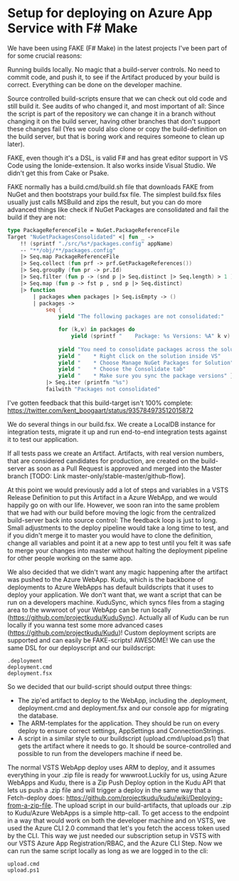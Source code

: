 # Setup for deploying on Azure App Service with F# Make

We have been using FAKE (F# Make) in the latest projects I've been part of for some crucial reasons:

Running builds locally. No magic that a build-server controls. No need to commit code, and push it, to see if the Artifact produced by your build is correct. Everything can be done on the developer machine.

Source controlled build-scripts ensure that we can check out old code and still build it. See audits of who changed it, and most important of all: Since the script is part of the repository we can change it in a branch without changing it on the build server, having other branches that don't support these changes fail (Yes we could also clone or copy the build-definition on the build server, but that is boring work and requires someone to clean up later).

FAKE, even though it's a DSL, is valid F# and has great editor support in VS Code using the Ionide-extension. It also works inside Visual Studio. We didn't get this from Cake or Psake.

FAKE normally has a build.cmd/build.sh file that downloads FAKE from NuGet and then bootstraps your build.fsx file. The simplest build.fsx files usually just calls MSBuild and zips the result, but you can do more advanced things like check if NuGet Packages are consolidated and fail the build if they are not:

```fsharp
type PackageReferenceFile = NuGet.PackageReferenceFile
Target "NuGetPackagesConsolidated" <| fun _ ->
    !! (sprintf "./src/%s*/packages.config" appName)
    -- "**/obj/**/packages.config"
    |> Seq.map PackageReferenceFile
    |> Seq.collect (fun prf -> prf.GetPackageReferences())
    |> Seq.groupBy (fun pr -> pr.Id)
    |> Seq.filter (fun p -> (snd p |> Seq.distinct |> Seq.length) > 1 )
    |> Seq.map (fun p -> fst p , snd p |> Seq.distinct)
    |> function 
        | packages when packages |> Seq.isEmpty -> ()
        | packages -> 
            seq {
                yield "The following packages are not consolidated:"

                for (k,v) in packages do
                    yield (sprintf "    Package: %s Versions: %A" k v)
            
                yield "You need to consolidate packages across the solution:"
                yield "    * Right click on the solution inside VS"
                yield "    * Choose Manage NuGet Packages for Solution"
                yield "    * Choose the Consolidate tab"
                yield "    * Make sure you sync the package versions" }
            |> Seq.iter (printfn "%s")
            failwith "Packages not consolidated"
```

I've gotten feedback that this build-target isn't 100% complete:
https://twitter.com/kent_boogaart/status/935784973512015872

We do several things in our build.fsx. We create a LocalDB instance for integration tests, migrate it up and run end-to-end integration tests against it to test our application.

If all tests pass we create an Artifact. Artifacts, with real version numbers, that are considered candidates for production, are created on the build-server as soon as a Pull Request is approved and merged into the Master branch [TODO: Link master-only/stable-master/github-flow].

At this point we would previously add a lot of steps and variables in a VSTS Release Definition to put this Artifact in a Azure WebApp, and we would happily go on with our life. However, we soon ran into the same problem that we had with our build before moving the logic from the centralized build-server back into source control: The feedback loop is just to long. Small adjustments to the deploy pipeline would take a long time to test, and if you didn't merge it to master you would have to clone the definition, change all variables and point it at a new app to test until you felt it was safe to merge your changes into master without halting the deployment pipeline for other people working on the same app.

We also decided that we didn't want any magic happening after the artifact was pushed to the Azure WebApp. Kudu, which is the backbone of deployments to Azure WebApps has default buildscripts that it uses to deploy your application. We don't want that, we want a script that can be run on a developers machine. KuduSync, which syncs files from a staging area to the wwwroot of your WebApp can be run locally (https://github.com/projectkudu/KuduSync). Actually all of Kudu can be run locally if you wanna test some more advanced cases (https://github.com/projectkudu/Kudu)! Custom deployment scripts are supported and can easily be FAKE-scripts! AWESOME! We can use the same DSL for our deployscript and our buildscript:

```
.deployment
deployment.cmd
deployment.fsx
```
So we decided that our build-script  should output three things:

- The zip'ed artifact to deploy to the WebApp, including the .deployment, deployment.cmd and deployment.fsx and our console app for migrating the database.
- The ARM-templates for the application. They should be run on every deploy to ensure correct settings, AppSettings and ConnectionStrings.
- A script in a similar style to our buildscript (upload.cmd/upload.ps1) that gets the artifact where it needs to go. It should be  source-controlled and possible to run from the developers machine if need be.

The normal VSTS WebApp deploy uses ARM to deploy, and it assumes everything in your .zip file is ready for wwwroot.Luckily for us, using Azure WebApps and Kudu, there is a Zip Push Deploy option in the Kudu API that lets us push a .zip file and will trigger a deploy in the same way that a Fetch-deploy does: https://github.com/projectkudu/kudu/wiki/Deploying-from-a-zip-file. The upload script in our build-artifacts, that uploads our .zip to Kudu/Azure WebApps is a simple http-call. To get access to the endpoint in a way that would work on both the developer machine and on VSTS, we used the Azure CLI 2.0 command that let's you fetch the access token used by the CLI. This way we just needed our subscription setup in VSTS with our VSTS Azure App Registration/RBAC, and the Azure CLI Step. Now we can run the same script locally as long as we are logged in to the cli:

```
upload.cmd
upload.ps1
```
